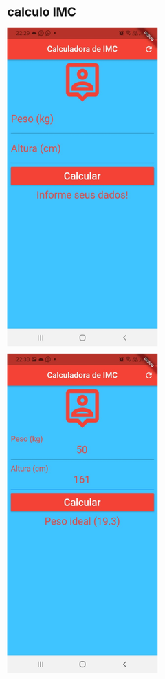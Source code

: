 # calculo IMC

<img src="https://github.com/pvictor1206/calculo-IMC/blob/main/imagens/img001.jpeg" width="350"> <br>

<img src="https://github.com/pvictor1206/calculo-IMC/blob/main/imagens/img002.jpeg" width="350"> <br>

